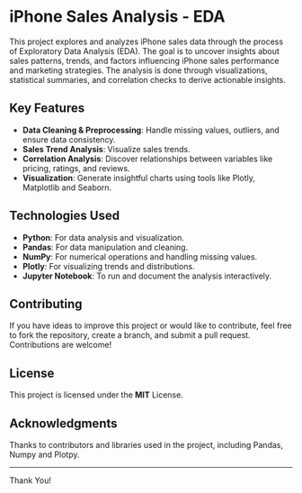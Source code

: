 # iPhone Sales Analysis - EDA
This project explores and analyzes iPhone sales data through the process of Exploratory Data Analysis (EDA). The goal is to uncover insights about sales patterns, trends, and factors influencing iPhone sales performance and marketing strategies. The analysis is done through visualizations, statistical summaries, and correlation checks to derive actionable insights.

## Key Features
- **Data Cleaning & Preprocessing**: Handle missing values, outliers, and ensure data consistency.
- **Sales Trend Analysis**: Visualize sales trends.
- **Correlation Analysis**: Discover relationships between variables like pricing, ratings, and reviews.
- **Visualization**: Generate insightful charts using tools like Plotly, Matplotlib and Seaborn.

## Technologies Used
- **Python**: For data analysis and visualization.
- **Pandas**: For data manipulation and cleaning.
- **NumPy**: For numerical operations and handling missing values.
- **Plotly**: For visualizing trends and distributions.
- **Jupyter Notebook**: To run and document the analysis interactively.

## Contributing
If you have ideas to improve this project or would like to contribute, feel free to fork the repository, create a branch, and submit a pull request. Contributions are welcome!

## License
This project is licensed under the **MIT** License.

## Acknowledgments
Thanks to contributors and libraries used in the project, including Pandas, Numpy and Plotpy.

----------
Thank You!

